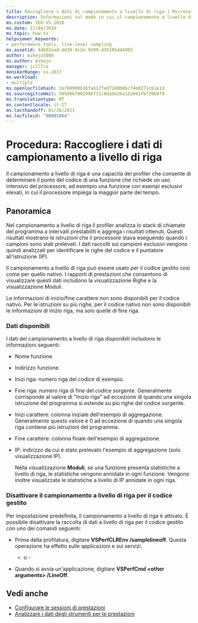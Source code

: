 ```yaml
---
title: Raccogliere i dati di campionamento a livello di riga | Microsoft Docs
description: Informazioni sul modo in cui il campionamento a livello di riga del profiler può rivelare il codice che utilizza grandi quantità di tempo del processore. Funziona con codice gestito e nativo.
ms.custom: SEO-VS-2020
ms.date: 11/04/2016
ms.topic: how-to
helpviewer_keywords:
- performance tools, line-level sampling
ms.assetid: 44803aad-dd39-4c2e-9209-d35185d44983
author: mikejo5000
ms.author: mikejo
manager: jillfra
monikerRange: vs-2017
ms.workload:
- multiple
ms.openlocfilehash: 3a760980b16fab17fed7180b0bc74e0271c61e1d
ms.sourcegitcommit: 589d96700208bf22c8da9e26a1d2041fbf39b8f9
ms.translationtype: MT
ms.contentlocale: it-IT
ms.lasthandoff: 01/26/2021
ms.locfileid: "98801064"
---
```

# <a name="how-to-collect-line-level-sampling-data"></a>Procedura: Raccogliere i dati di campionamento a livello di riga
Il campionamento a livello di riga è una capacità del profiler che consente di determinare il punto del codice di una funzione che richiede un uso intensivo del processore, ad esempio una funzione con esempi esclusivi elevati, in cui il processore impiega la maggior parte del tempo.

## <a name="overview"></a>Panoramica
 Nel campionamento a livello di riga il profiler analizza lo stack di chiamate del programma a intervalli prestabiliti e aggrega i risultati ottenuti. Questi risultati mostrano le istruzioni che il processore stava eseguendo quando i campioni sono stati prelevati. I dati raccolti sui campioni esclusivi vengono quindi analizzati per identificare le righe del codice e il puntatore all'istruzione (IP).

 Il campionamento a livello di riga può essere usato per il codice gestito così come per quello nativo. I rapporti di prestazioni che consentono di visualizzare questi dati includono la visualizzazione Righe e la visualizzazione Moduli.

 Le informazioni di inizio/fine carattere non sono disponibili per il codice nativo. Per le istruzioni su più righe, per il codice nativo non sono disponibili le informazioni di inizio riga, ma solo quelle di fine riga.

### <a name="available-data"></a>Dati disponibili
 I dati del campionamento a livello di riga disponibili includono le informazioni seguenti:

- Nome funzione.

- Indirizzo funzione.

- Inizi riga: numero riga del codice di esempio.

- Fine riga: numero riga di fine del codice sorgente. Generalmente corrisponde al valore di "Inizio riga" ad eccezione di quando una singola istruzione del programma si estende su più righe del codice sorgente.

- Inizi carattere: colonna iniziale dell'esempio di aggregazione. Generalmente questo valore è 0 ad eccezione di quando una singola riga contiene più istruzioni del programma.

- Fine carattere: colonna finale dell'esempio di aggregazione.

- IP: indirizzo da cui è stato prelevato l'esempio di aggregazione (solo visualizzazione IP).

  Nella visualizzazione **Moduli**, se una funzione presenta statistiche a livello di riga, le statistiche vengono annidate in ogni funzione. Vengono inoltre visualizzate le statistiche a livello di IP annidate in ogni riga.

### <a name="turn-off-line-level-sampling-for-managed-code"></a>Disattivare il campionamento a livello di riga per il codice gestito
 Per impostazione predefinita, il campionamento a livello di riga è attivato. È possibile disattivare la raccolta di dati a livello di riga per il codice gestito con uno dei comandi seguenti:

- Prima della profilatura, digitare **VSPerfCLREnv /samplelineoff**. Questa operazione ha effetto sulle applicazioni e sui servizi.

     - o -

- Quando si avvia un'applicazione, digitare **VSPerfCmd \<other arguments> /LineOff**.

## <a name="see-also"></a>Vedi anche
- [Configurare le sessioni di prestazioni](../profiling/configuring-performance-sessions.md)
- [Analizzare i dati degli strumenti per le prestazioni](../profiling/analyzing-performance-tools-data.md)
